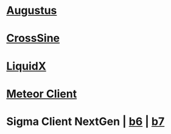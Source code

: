 # [Augustus](https://workupload.com/file/rcxH6fcWxzp)
# [CrossSine](https://github.com/shxp3/CrossSine/releases)
# [LiquidX](https://liquidxclient.github.io/)
# [Meteor Client](https://meteorclient.com/)
# Sigma Client NextGen | [b6](https://www.mediafire.com/file/nn66wu9epdug8rf/Sigma_nextgen_hitfix2_b6.zip/file) | [b7](https://www.mediafire.com/file/cryemswjzoq71wr/Sigma_nextgen_b7.zip/file)
